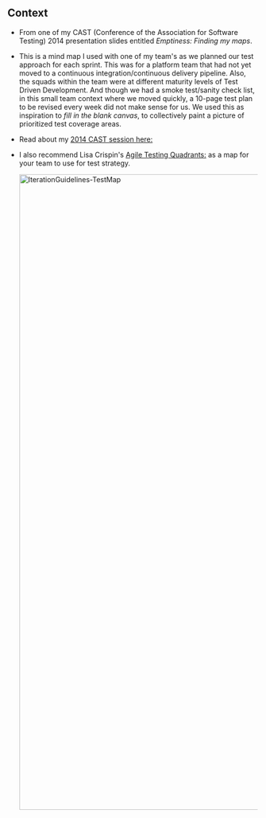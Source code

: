## Context
* From one of my CAST (Conference of the Association for Software Testing) 2014 presentation slides entitled *Emptiness: Finding my maps*.  
* This is a mind map I used with one of my team's as we planned our test approach for each sprint. This was for a platform team that had not yet moved to a continuous integration/continuous delivery pipeline. Also, the squads within the team were at different maturity levels of Test Driven Development. And though we had a smoke test/sanity check list, in this small team context where we moved quickly, a 10-page test plan to be revised every week did not make sense for us.  We used this as inspiration to *fill in the blank canvas*, to collectively paint a picture of prioritized test coverage areas.
* Read about my [2014 CAST session here:](https://cast2014.sched.com/event/1jWLzJH/beyond-bewilderment)
* I also recommend Lisa Crispin's [Agile Testing Quadrants:](https://lisacrispin.com/2011/11/08/using-the-agile-testing-quadrants/) as a map for your team to use for test strategy. 


  <img width="1278" alt="IterationGuidelines-TestMap" src="https://github.com/testness/work-samples/assets/10069969/f07c26aa-23fa-4b82-9953-f01693b75409">


